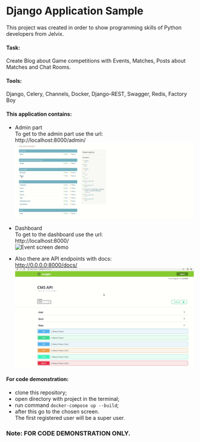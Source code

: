 # Django Application Sample
This project was created in order to show programming skills of Python developers from Jelvix.

#### Task: 
Create Blog about Game competitions with Events, Matches, Posts about Matches and Chat Rooms.  
#### Tools: 
Django, Celery, Channels, Docker, Django-REST, Swagger, Redis, Factory Boy  
#### This application contains:

- Admin part  
To get to the admin part use the url:  
http://localhost:8000/admin/  
![Admin screen demo](/readme/admin_part_sample.gif)  
  
  
- Dashboard  
To get to the dashboard use the url:  
http://localhost:8000/  
![Event screen demo](/readme/dachboard_sample.gif)  

- Also there are API endpoints with docs:  
http://0.0.0.0:8000/docs/  
![Docs screen demo](/readme/docs.gif)  

#### For code demonstration:  
- clone this repository;
- open directory with project in the terminal;
- run command `docker-compose up --build`;
- after this go to the chosen screen.  
The first registered user will be a super user.  

### Note: FOR CODE DEMONSTRATION ONLY.
